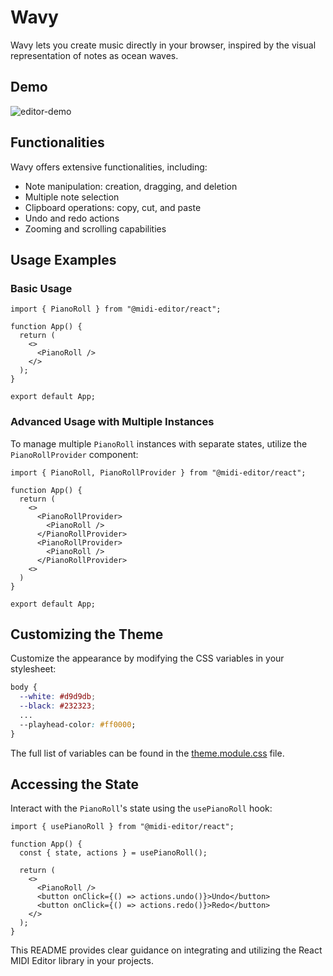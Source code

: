 # Wavy

Wavy lets you create music directly in your browser, inspired by the visual representation of notes as ocean waves.

## Demo

![editor-demo](https://github.com/chanyatfu/wavy/assets/45863731/3472af1d-c721-47e0-8b49-50ba18a7ef2b)


## Functionalities
Wavy offers extensive functionalities, including:

- Note manipulation: creation, dragging, and deletion
- Multiple note selection
- Clipboard operations: copy, cut, and paste
- Undo and redo actions
- Zooming and scrolling capabilities


## Usage Examples

### Basic Usage

```tsx
import { PianoRoll } from "@midi-editor/react";

function App() {
  return (
    <>
      <PianoRoll />
    </>
  );
}

export default App;
```

### Advanced Usage with Multiple Instances

To manage multiple `PianoRoll` instances with separate states, utilize the `PianoRollProvider` component:

```tsx
import { PianoRoll, PianoRollProvider } from "@midi-editor/react";

function App() {
  return (
    <>
      <PianoRollProvider>
        <PianoRoll />
      </PianoRollProvider>
      <PianoRollProvider>
        <PianoRoll />
      </PianoRollProvider>
    <>
  )
}

export default App;
```

## Customizing the Theme

Customize the appearance by modifying the CSS variables in your stylesheet:

```css
body {
  --white: #d9d9db;
  --black: #232323;
  ...
  --playhead-color: #ff0000;
}
```

The full list of variables can be found in the [theme.module.css](https://github.com/chanyatfu/react-midi-editor/blob/main/packages/react-piano-roll/src/theme.module.css) file.

## Accessing the State

Interact with the `PianoRoll`'s state using the `usePianoRoll` hook:

```tsx
import { usePianoRoll } from "@midi-editor/react";

function App() {
  const { state, actions } = usePianoRoll();

  return (
    <>
      <PianoRoll />
      <button onClick={() => actions.undo()}>Undo</button>
      <button onClick={() => actions.redo()}>Redo</button>
    </>
  );
}
```

This README provides clear guidance on integrating and utilizing the React MIDI Editor library in your projects.
